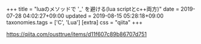 +++
title = "luaのメソッドで '_' を避ける(lua scriptとc++両方)"
date = 2019-07-28 04:02:27+09:00
updated = 2019-08-15 05:28:18+09:00
taxonomies.tags = ['C', 'Lua']
[extra]
css = "qiita"
+++

<https://qiita.com/ousttrue/items/d11f607c89b86707d751>



